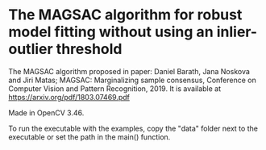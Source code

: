 # The MAGSAC algorithm for robust model fitting without using an inlier-outlier threshold

The MAGSAC algorithm proposed in paper: Daniel Barath, Jana Noskova and Jiri Matas; MAGSAC: Marginalizing sample consensus, Conference on Computer Vision and Pattern Recognition, 2019. 
It is available at https://arxiv.org/pdf/1803.07469.pdf

Made in OpenCV 3.46.

To run the executable with the examples, copy the "data" folder next to the executable or set the path in the main() function.
